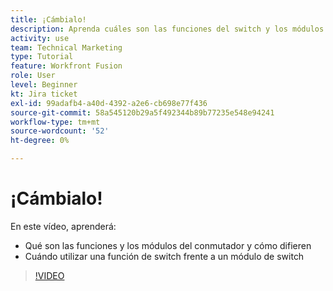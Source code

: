 ```yaml
---
title: ¡Cámbialo!
description: Aprenda cuáles son las funciones del switch y los módulos del switch y cuándo utilizar una función del switch frente a un módulo del switch en [!DNL Adobe Workfront Fusion].
activity: use
team: Technical Marketing
type: Tutorial
feature: Workfront Fusion
role: User
level: Beginner
kt: Jira ticket
exl-id: 99adafb4-a40d-4392-a2e6-cb698e77f436
source-git-commit: 58a545120b29a5f492344b89b77235e548e94241
workflow-type: tm+mt
source-wordcount: '52'
ht-degree: 0%

---
```


# ¡Cámbialo!

En este vídeo, aprenderá:

* Qué son las funciones y los módulos del conmutador y cómo difieren
* Cuándo utilizar una función de switch frente a un módulo de switch

>[!VIDEO](https://video.tv.adobe.com/v/335288/?quality=12)
